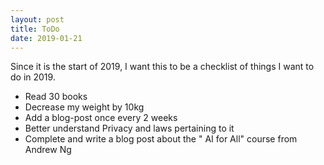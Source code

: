 ```yaml
---
layout: post
title: ToDo
date: 2019-01-21
---
```


Since it is the start of 2019, I want this to be a checklist of things I want to do in 2019.

-  Read 30 books
-  Decrease my weight by 10kg
-  Add a blog-post once every 2 weeks
-  Better understand Privacy and laws pertaining to it
-  Complete and write a blog post about the " AI for All" course from Andrew Ng  